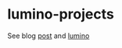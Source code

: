 lumino-projects
===============

See blog [post](http://changingbit.blogspot.com.br/2013/07/lumino-arduino-input-device.html) and [lumino](http://github.com/cathoderay/lumino)
